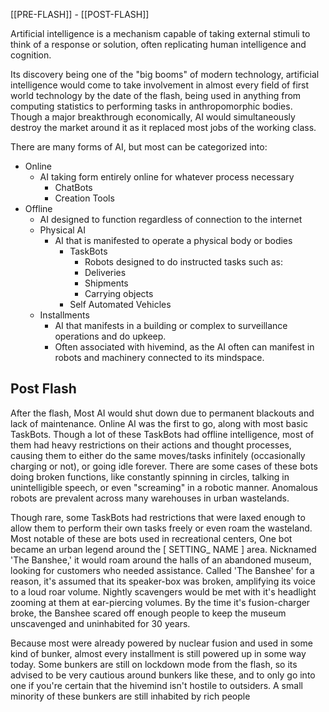 [[PRE-FLASH]] - [[POST-FLASH]]

Artificial intelligence is a mechanism capable of taking external stimuli to think of a response or solution, often replicating human intelligence and cognition.

Its discovery being one of the "big booms" of modern technology, artificial intelligence would come to take involvement in almost every field of first world technology by the date of the flash, being used in anything from computing statistics to performing tasks in anthropomorphic bodies. Though a major breakthrough economically, AI would simultaneously destroy the market around it as it replaced most jobs of the working class.

There are many forms of AI, but most can be categorized into:
- Online
	- AI taking form entirely online for whatever process necessary
		- ChatBots
		- Creation Tools
- Offline
	- AI designed to function regardless of connection to the internet
	- Physical AI
		- AI that is manifested to operate a physical body or bodies
			- TaskBots
				- Robots designed to do instructed tasks such as:
				- Deliveries
				- Shipments
				- Carrying objects
			- Self Automated Vehicles
	- Installments
		- AI that manifests in a building or complex to surveillance operations and do upkeep.
		- Often associated with hivemind, as the AI often can manifest in robots and machinery connected to its mindspace.
## Post Flash

After the flash, Most AI would shut down due to permanent blackouts and lack of maintenance. Online AI was the first to go, along with most basic TaskBots. Though a lot of these TaskBots had offline intelligence, most of them had heavy restrictions on their actions and thought processes, causing them to either do the same moves/tasks infinitely (occasionally charging or not), or going idle forever. There are some cases of these bots doing broken functions, like constantly spinning in circles, talking in unintelligible speech, or even "screaming" in a robotic manner. Anomalous robots are prevalent across many warehouses in urban wastelands.

Though rare, some TaskBots had restrictions that were laxed enough to allow them to perform their own tasks freely or even roam the wasteland. Most notable of these are bots used in recreational centers, One bot became an urban legend around the [ SETTING_ NAME ] area. Nicknamed 'The Banshee,' it would roam around the halls of an abandoned museum, looking for customers who needed assistance. Called 'The Banshee' for a reason, it's assumed that its speaker-box was broken, amplifying its voice to a loud roar volume. Nightly scavengers would be met with it's headlight zooming at them at ear-piercing volumes. By the time it's fusion-charger broke, the Banshee scared off enough people to keep the museum unscavenged and uninhabited for 30 years.

Because most were already powered by nuclear fusion and used in some kind of bunker, almost every installment is still powered up in some way today. Some bunkers are still on lockdown mode from the flash, so its advised to be very cautious around bunkers like these, and to only go into one if you're certain that the hivemind isn't hostile to outsiders. A small minority of these bunkers are still inhabited by rich people 